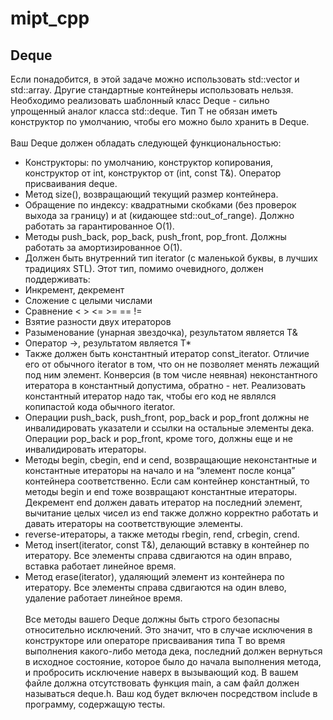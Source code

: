 # mipt_cpp

## Deque

Если понадобится, в этой задаче можно использовать std::vector и std::array. Другие стандартные контейнеры использовать нельзя. Необходимо реализовать шаблонный класс Deque<T> - сильно упрощенный аналог класса std::deque<T>. Тип T не обязан иметь конструктор по умолчанию, чтобы его можно было хранить в Deque.  
<br>
Ваш Deque должен обладать следующей функциональностью:  
- Конструкторы: по умолчанию, конструктор копирования, конструктор от int, конструктор от (int, const T&). Оператор присваивания deque.
- Метод size(), возвращающий текущий размер контейнера.
- Обращение по индексу: квадратными скобками (без проверок выхода за границу) и at (кидающее std::out_of_range). Должно работать за гарантированное O(1).
- Методы push_back, pop_back, push_front, pop_front. Должны работать за амортизированное O(1).
- Должен быть внутренний тип iterator (с маленькой буквы, в лучших традициях STL). Этот тип, помимо очевидного, должен поддерживать:
- Инкремент, декремент
- Сложение с целыми числами
- Сравнение < > <= >= == !=
- Взятие разности двух итераторов
- Разыменование (унарная звездочка), результатом является T&
- Оператор ->, результатом является T*
- Также должен быть константный итератор const_iterator. Отличие его от обычного iterator в том, что он не позволяет менять лежащий под ним элемент. Конверсия (в том числе неявная) неконстантного итератора в константный допустима, обратно - нет. Реализовать константный итератор надо так, чтобы его код не являлся копипастой кода обычного iterator.
- Операции push_back, push_front, pop_back и pop_front должны не инвалидировать указатели и ссылки на остальные элементы дека. Операции pop_back и pop_front, кроме того, должны еще и не инвалидировать итераторы.
- Методы begin, cbegin, end и cend, возвращающие неконстантные и константные итераторы на начало и на “элемент после конца” контейнера соответственно. Если сам контейнер константный, то методы begin и end тоже возвращают константные итераторы. Декремент end должен давать итератор на последний элемент, вычитание целых чисел из end также должно корректно работать и давать итераторы на соответствующие элементы.
- reverse-итераторы, а также методы rbegin, rend, crbegin, crend.
- Метод insert(iterator, const T&), делающий вставку в контейнер по итератору. Все элементы справа сдвигаются на один вправо, вставка работает линейное время.
- Метод erase(iterator), удаляющий элемент из контейнера по итератору. Все элементы справа сдвигаются на один влево, удаление работает линейное время.  
<br>Все методы вашего Deque должны быть строго безопасны относительно исключений. Это значит, что в случае исключения в конструкторе или операторе присваивания типа T во время выполнения какого-либо метода дека, последний должен вернуться в исходное состояние, которое было до начала выполнения метода, и пробросить исключение наверх в вызывающий код.
В вашем файле должна отсутствовать функция main, а сам файл должен называться deque.h. Ваш код будет включен посредством include в программу, содержащую тесты.
